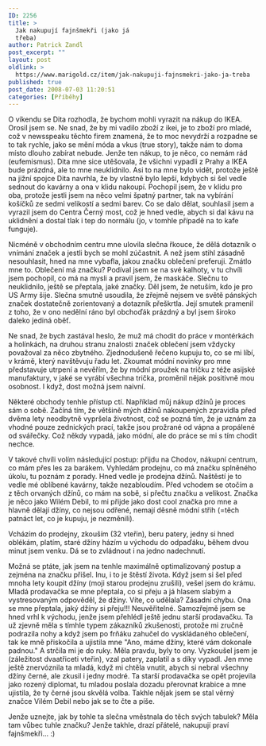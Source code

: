 ```yaml
---
ID: 2256
title: >
  Jak nakupují fajnšmekři (jako já
  třeba)
author: Patrick Zandl
post_excerpt: ""
layout: post
oldlink: >
  https://www.marigold.cz/item/jak-nakupuji-fajnsmekri-jako-ja-treba
published: true
post_date: 2008-07-03 11:20:51
categories: [Příběhy]
---
```

O víkendu se Dita rozhodla, že bychom mohli vyrazit na nákup do IKEA. Orosil jsem se. Ne snad, že by mi vadilo zboží z ikei, je to zboží pro mladé, což v newsspeaku těchto firem znamená, že to moc nevydrží a rozpadne se to tak rychle, jako se mění móda a vkus (true story), takže nám to doma místo dlouho zabírat nebude. Jenže ten nákup, to je něco, co nemám rád (eufemismus). Dita mne sice utěšovala, že všichni vypadli z Prahy a IKEA bude prázdná, ale to mne neuklidnilo. Asi to na mne bylo vidět, protože ještě na jižní spojce Dita navrhla, že by vlastně bylo lepší, kdybych si šel vedle sednout do kavárny a ona v klidu nakoupí. Pochopil jsem, že v klidu pro oba, protože jestli jsem na něco velmi špatný partner, tak na vybírání košíčků ze sedmi velikostí a sedmi barev. Co se dalo dělat, souhlasil jsem a vyrazil jsem do Centra Černý most, což je hned vedle, abych si dal kávu na uklidnění a dostal tlak i tep do normálu (jo, v tomhle případě na to kafe funguje).
<!--more-->

Nicméně v obchodním centru mne ulovila slečna řkouce, že dělá dotazník o vnímání značek a jestli bych se mohl zúčastnit. A než jsem stihl zásadně nesouhlasit, hned na mne vybafla, jakou značku oblečení preferuji. Zmátlo mne to. Oblečení má značku? Podíval jsem se na své kalhoty, v tu chvíli jsem pochopil, co má na mysli a pravil jsem, že maskáče. Slečnu to neuklidnilo, ještě se přeptala, jaké značky. Děl jsem, že netuším, kdo je pro US Army šije. Slečna smutně usoudila, že zřejmě nejsem ve světě pánských značek dostatečně zorientovaný a dotazník přeškrtla. Její smutek pramenil z toho, že v ono nedělní ráno byl obchoďák prázdný a byl jsem široko daleko jediná oběť. 

Ne snad, že bych zastával heslo, že muž má chodit do práce v montérkách a holínkách, na druhou stranu znalosti značek oblečení jsem vždycky považoval za něco zbytného. Zjednodušeně řečeno kupuju to, co se mi líbí, v krámě, který navštěvuju řadu let. Zkoumat módní novinky pro mne představuje utrpení a nevěřím, že by módní proužek na tričku z téže asijské manufaktury, v jaké se vyrábí všechna trička, proměnil nějak positivně mou osobnost. I když, dost možná jsem naivní. 

Některé obchody tenhle přístup ctí. Například můj nákup džínů je proces sám o sobě. Začíná tím, že většině mých džínů nakoupených zpravidla před dvěma lety neodbytně vypršela životnost, což se pozná tím, že je uznám za vhodné pouze zednických prací, takže jsou prožrané od vápna a propálené od svářečky. Což někdy vypadá, jako módní, ale do práce se mi s tím chodit nechce. 

V takové chvíli volím následující postup: přijdu na Chodov, nákupní centrum, co mám přes les za barákem. Vyhledám prodejnu, co má značku splněného úkolu, tu poznám z porady. Hned vedle je prodejna džínů. Naštěstí je to vedle mé oblíbené kavárny, takže nezabloudím. Před vchodem se otočím a z těch orvaných džínů, co mám na sobě, si přečtu značku a velikost. Značka je něco jako Wilém Debil, to mi přijde jako dost cool značka pro mne a hlavně dělají džíny, co nejsou odřené, nemají děsně módní střih (=těch patnáct let, co je kupuju, je nezměnili). 

Vcházím do prodejny, zkouším (32 vteřin), beru patery, jedny si hned oblékám, platím, staré džíny házím u východu do odpaďáku, během dvou minut jsem venku. Dá se to zvládnout i na jedno nadechnutí.  

Možná se ptáte, jak jsem na tenhle maximálně optimalizovaný postup a zejména na značku přišel. Inu, i to je štěstí života. Když jsem si šel před mnoha lety koupit džíny (moji starou prodejnu zrušili), vešel jsem do krámu. Mladá prodavačka se mne přeptala, co si přeju a já hlasem slabým a vystresovaným odpověděl, že džíny. Víte, co udělala? Zásadní chybu. Ona se mne přeptala, jaký džíny si přeju!!! Neuvěřitelné. Samozřejmě jsem se hned vrhl k východu, jenže jsem přehlédl ještě jednu starší prodavačku. Ta už zjevně měla s tímhle typem zákazníků zkušenosti, protože mi zručně podrazila nohy a když jsem po frňáku zahučel do vyskládaného oblečení, tak ke mně přiskočila a ujistila mne "Ano, máme džíny, které vám dokonale padnou." A strčila mi je do ruky. Měla pravdu, byly to ony. Vyzkoušel jsem je (záležitost dvaatřiceti vteřin), vzal patery, zaplatil a s díky vypadl. Jen mne ještě znervóznila ta mladá, když mi chtěla vnutit, abych si nebral všechny džíny černé, ale zkusil i jedny modré. Ta starší prodavačka se opět projevila jako rozený diplomat, tu mladou poslala dozadu přerovnat krabice a mne ujistila, že ty černé jsou skvělá volba. Takhle nějak jsem se stal věrný značce Vilém Debil nebo jak se to čte a píše.  

Jenže uznejte, jak by tohle ta slečna vměstnala do těch svých tabulek? Měla tam vůbec tuhle značku? Jenže takhle, drazí přátelé, nakupují praví fajnšmekři... :)
